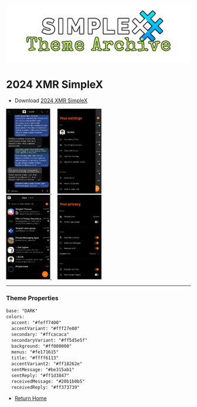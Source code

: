 ![SxC Theme Archive Banner](../resources/SxC_themeBanner.png)

# 2024 XMR SimpleX

* Download [2024 XMR SimpleX](../themes/SxC_2024XMRSimpleX.theme)

<a href="../screenshots/SxC_2024XMRSimpleX01.jpg" target="_blank">
		<img src="../screenshots/SxC_2024XMRSimpleX01.jpg" width="120">
</a>&nbsp;&nbsp;&nbsp;
<a href="../screenshots/SxC_2024XMRSimpleX02.jpg" target="_blank">
		<img src="../screenshots/SxC_2024XMRSimpleX02.jpg" width="120">
</a>
<br>
<a href="../screenshots/SxC_2024XMRSimpleX03.jpg" target="_blank">
		<img src="../screenshots/SxC_2024XMRSimpleX03.jpg" width="120">
</a>&nbsp;&nbsp;&nbsp;
<a href="../screenshots/SxC_2024XMRSimpleX04.jpg" target="_blank">
		<img src="../screenshots/SxC_2024XMRSimpleX04.jpg" width="120">
</a>

----
### Theme Properties
```
base: "DARK"
colors:
  accent: "#feff7400"
  accentVariant: "#fff27e00"
  secondary: "#ffcacaca"
  secondaryVariant: "#ff5d5e5f"
  background: "#ff000000"
  menus: "#fe171615"
  title: "#ffff6113"
  accentVariant2: "#ff18262e"
  sentMessage: "#be315ab1"
  sentReply: "#ff1d3847"
  receivedMessage: "#20b1b0b5"
  receivedReply: "#ff373739"
```

* [Return Home](../)